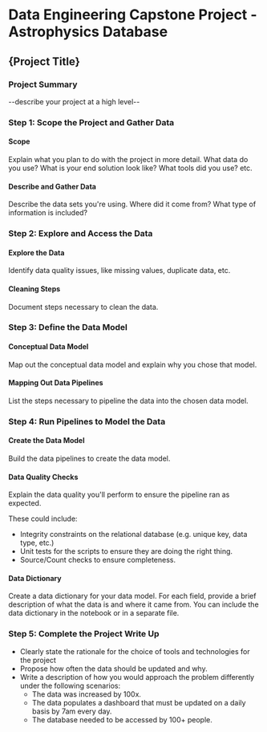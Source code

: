 # Data Engineering Capstone Project - Astrophysics Database

## {Project Title}

### Project Summary
--describe your project at a high level--

### Step 1: Scope the Project and Gather Data

#### Scope
Explain what you plan to do with the project in more detail. What data do you
use? What is your end solution look like? What tools did you use? etc.

#### Describe and Gather Data
Describe the data sets you're using. Where did it come from? What type of
information is included?

### Step 2: Explore and Access the Data

#### Explore the Data
Identify data quality issues, like missing values, duplicate data, etc.

#### Cleaning Steps
Document steps necessary to clean the data.

### Step 3: Define the Data Model

#### Conceptual Data Model
Map out the conceptual data model and explain why you chose that model.

#### Mapping Out Data Pipelines
List the steps necessary to pipeline the data into the chosen data model.

### Step 4: Run Pipelines to Model the Data

#### Create the Data Model
Build the data pipelines to create the data model.

#### Data Quality Checks
Explain the data quality you'll perform to ensure the pipeline ran as expected.

These could include:
- Integrity constraints on the relational database (e.g. unique key, data type,
  etc.)
- Unit tests for the scripts to ensure they are doing the right thing.
- Source/Count checks to ensure completeness.

#### Data Dictionary
Create a data dictionary for your data model. For each field, provide a brief
description of what the data is and where it came from. You can include the
data dictionary in the notebook or in a separate file.

### Step 5: Complete the Project Write Up
- Clearly state the rationale for the choice of tools and technologies for the
  project
- Propose how often the data should be updated and why.
- Write a description of how you would approach the problem differently under
  the following scenarios:
    - The data was increased by 100x.
    - The data populates a dashboard that must be updated on a daily basis by
      7am every day.
    - The database needed to be accessed by 100+ people.


